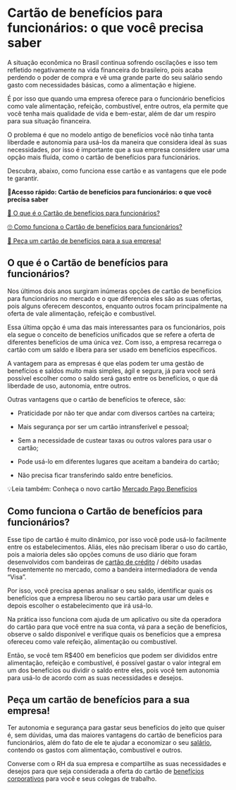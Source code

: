 # Cartão de benefícios para funcionários: o que você precisa saber

A situação econômica no Brasil continua sofrendo oscilações e isso tem refletido negativamente na vida financeira do brasileiro, pois acaba perdendo o poder de compra e vê uma grande parte do seu salário sendo gasto com necessidades básicas, como a alimentação e higiene.

É por isso que quando uma empresa oferece para o funcionário benefícios como vale alimentação, refeição, combustível, entre outros, ela permite que você tenha mais qualidade de vida e bem-estar, além de dar um respiro para sua situação financeira.

O problema é que no modelo antigo de benefícios você não tinha tanta liberdade e autonomia para usá-los da maneira que considera ideal às suas necessidades, por isso é importante que a sua empresa considere usar uma opção mais fluída, como o cartão de benefícios para funcionários.

Descubra, abaixo, como funciona esse cartão e as vantagens que ele pode te garantir.

**💙Acesso rápido: Cartão de benefícios para funcionários: o que você precisa saber**

[🤔 O que é o Cartão de benefícios para funcionários?](#A)

[🙄 Como funciona o Cartão de benefícios para funcionários?](#B)

[🎯 Peça um cartão de benefícios para a sua empresa!](#C)

[](#)
## **O que é o Cartão de benefícios para funcionários?**

Nos últimos dois anos surgiram inúmeras opções de cartão de benefícios para funcionários no mercado e o que diferencia eles são as suas ofertas, pois alguns oferecem descontos, enquanto outros focam principalmente na oferta de vale alimentação, refeição e combustível.

Essa última opção é uma das mais interessantes para os funcionários, pois ela segue o conceito de benefícios unificados que se refere a oferta de diferentes benefícios de uma única vez. Com isso, a empresa recarrega o cartão com um saldo e libera para ser usado em benefícios específicos.

A vantagem para as empresas é que elas podem ter uma gestão de benefícios e saldos muito mais simples, ágil e segura, já para você será possível escolher como o saldo será gasto entre os benefícios, o que dá liberdade de uso, autonomia, entre outros.

Outras vantagens que o cartão de benefícios te oferece, são:

- Praticidade por não ter que andar com diversos cartões na carteira; 

- Mais segurança por ser um cartão intransferível e pessoal;

- Sem a necessidade de custear taxas ou outros valores para usar o cartão;

- Pode usá-lo em diferentes lugares que aceitam a bandeira do cartão; 

- Não precisa ficar transferindo saldo entre benefícios.

💡Leia também: Conheça o novo cartão [Mercado Pago Benefícios](https://conteudo.mercadopago.com.br/cartao-beneficios-mercado-pago)

[](#)
## **Como funciona o Cartão de benefícios para funcionários?**

Esse tipo de cartão é muito dinâmico, por isso você pode usá-lo facilmente entre os estabelecimentos. Aliás, eles não precisam liberar o uso do cartão, pois a maioria deles são opções comuns de uso diário que foram desenvolvidos com bandeiras de [cartão de crédito](https://conteudo.mercadopago.com.br/o-cartao-de-credito-mercado-pago-chegou-saiba-como-pedir-o-seu) / débito usadas frequentemente no mercado, como a bandeira intermediadora de venda “Visa”.

Por isso, você precisa apenas analisar o seu saldo, identificar quais os benefícios que a empresa liberou no seu cartão para usar um deles e depois escolher o estabelecimento que irá usá-lo.

Na prática isso funciona com ajuda de um aplicativo ou site da operadora do cartão para que você entre na sua conta, vá para a seção de benefícios, observe o saldo disponível e verifique quais os benefícios que a empresa ofereceu como vale refeição, alimentação ou combustível.

Então, se você tem R$400 em benefícios que podem ser divididos entre alimentação, refeição e combustível, é possível gastar o valor integral em um dos benefícios ou dividir o saldo entre eles, pois você tem autonomia para usá-lo de acordo com as suas necessidades e desejos.

[](#)
## **Peça um cartão de benefícios para a sua empresa!**

Ter autonomia e segurança para gastar seus benefícios do jeito que quiser é, sem dúvidas, uma das maiores vantagens do cartão de benefícios para funcionários, além do fato de ele te ajudar a economizar o seu [salário](https://conteudo.mercadopago.com.br/portabilidade-de-salario-agora-sua-conta-mercado-pago-ficou-completa), contendo os gastos com alimentação, combustível e outros.

Converse com o RH da sua empresa e compartilhe as suas necessidades e desejos para que seja considerada a oferta do cartão de [benefícios corporativos](https://www.mercadopago.com.br/beneficios-corporativos) para você e seus colegas de trabalho.